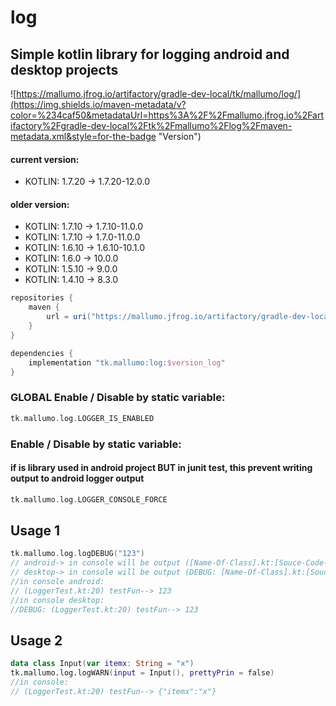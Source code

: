 # log

## Simple kotlin library for logging android and desktop projects

![https://mallumo.jfrog.io/artifactory/gradle-dev-local/tk/mallumo/log/](https://img.shields.io/maven-metadata/v?color=%234caf50&metadataUrl=https%3A%2F%2Fmallumo.jfrog.io%2Fartifactory%2Fgradle-dev-local%2Ftk%2Fmallumo%2Flog%2Fmaven-metadata.xml&style=for-the-badge "Version")

#### current version:
- KOTLIN: 1.7.20 -> 1.7.20-12.0.0

#### older version:
 - KOTLIN: 1.7.10 -> 1.7.10-11.0.0
 - KOTLIN: 1.7.10 -> 1.7.0-11.0.0
 - KOTLIN: 1.6.10 -> 1.6.10-10.1.0
 - KOTLIN: 1.6.0  -> 10.0.0
 - KOTLIN: 1.5.10 -> 9.0.0
 - KOTLIN: 1.4.10 -> 8.3.0

```groovy
repositories {
    maven {
        url = uri("https://mallumo.jfrog.io/artifactory/gradle-dev-local")
    }
}

dependencies {
    implementation "tk.mallumo:log:$version_log"
}
```

### GLOBAL Enable / Disable by static variable:
```kotlin
tk.mallumo.log.LOGGER_IS_ENABLED
```

### Enable / Disable by static variable:
####  if is library used in android project BUT in junit test, this prevent writing output to android logger output
```kotlin
tk.mallumo.log.LOGGER_CONSOLE_FORCE
```

## Usage 1

```kotlin
tk.mallumo.log.logDEBUG("123")
// android-> in console will be output ([Name-Of-Class].kt:[Souce-Code-Line-Nuber]) [name-of-method]--> [input]
// desktop-> in console will be output (DEBUG: [Name-Of-Class].kt:[Souce-Code-Line-Nuber]) [name-of-method]--> [input]
//in console android: 
// (LoggerTest.kt:20) testFun--> 123
//in console desktop: 
//DEBUG: (LoggerTest.kt:20) testFun--> 123
```

## Usage 2
```kotlin
data class Input(var itemx: String = "x")
tk.mallumo.log.logWARN(input = Input(), prettyPrin = false)
//in console: 
// (LoggerTest.kt:20) testFun--> {"itemx":"x"}
```
